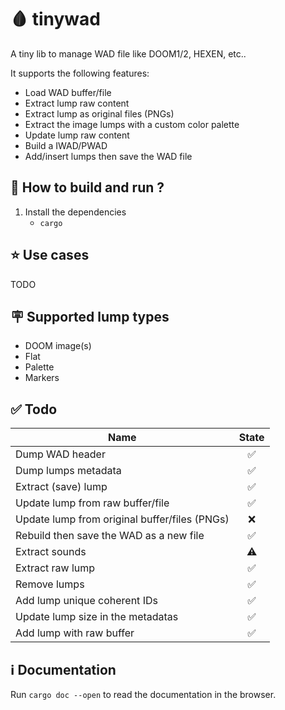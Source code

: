 # 🩸 tinywad

A tiny lib to manage WAD file like DOOM1/2, HEXEN, etc..

It supports the following features:
- Load WAD buffer/file
- Extract lump raw content
- Extract lump as original files (PNGs)
- Extract the image lumps with a custom color palette
- Update lump raw content
- Build a IWAD/PWAD
- Add/insert lumps then save the WAD file

## 📖 How to build and run ?

1. Install the dependencies
    - `cargo`


## ⭐ Use cases
TODO

## 🪧 Supported lump types

- DOOM image(s)
- Flat
- Palette
- Markers

## ✅ Todo

Name           | State
-------------  | :-------------:
Dump WAD header | ✅
Dump lumps metadata | ✅
Extract (save) lump | ✅
Update lump from raw buffer/file| ✅
Update lump from original buffer/files (PNGs) | ❌
Rebuild then save the WAD as a new file | ✅
Extract sounds | ⚠️
Extract raw lump | ✅
Remove lumps | ✅
Add lump unique coherent IDs | ✅
Update lump size in the metadatas | ✅
Add lump with raw buffer | ✅

## ℹ️ Documentation

Run `cargo doc --open` to read the documentation in the browser.
